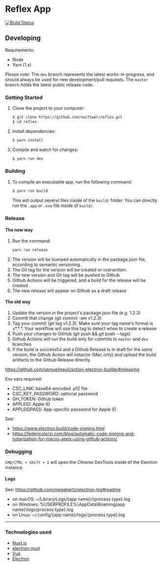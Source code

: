 # Reflex App

[![Build Status](https://travis-ci.com/nwittwer/reflex.svg?branch=dev)](https://travis-ci.com/nwittwer/reflex)

## Developing

Requirements:

- Node
- Yarn (1.x)

Please note: The `dev` branch represents the latest works-in-progress, and should always be used for new development/pull requests. The `master` branch holds the latest public release code.

### Getting Started

1. Clone the project to your computer:

   ```sh
   $ git clone https://github.com/nwittwer/reflex.git
   $ cd reflex
   ```

2. Install dependencies:

   ```sh
   $ yarn install
   ```

3. Compile and watch for changes:
   ```sh
   $ yarn run dev
   ```

### Building

1. To compile an executable app, run the following command:

   ```sh
   $ yarn run build
   ```

   This will output several files inside of the `build/` folder. You can directly run the `.app` or `.exe` file inside of `build/`.

### Release

#### The new way

1. Run the command:
   ```bash
   yarn run release
   ```
1. The version will be bumped automatically in the package.json file, according to semantic versioning.
1. The Git tag for the version will be created or overwritten.
1. The new version and Git tag will be pushed to Github
1. Github Actions will be triggered, and a build for the release will be created
1. The new release will appear on Github as a draft release

#### The old way

1. Update the version in the project's package.json file (e.g. 1.2.3)
1. Commit that change (git commit -am v1.2.3)
1. Tag your commit (git tag v1.2.3). Make sure your tag name's format is v*.*.\*. Your workflow will use this tag to detect when to create a release
1. Push your changes to GitHub (git push && git push --tags)
1. Github Actions will run the build only for commits to `master` and `dev` branches
1. If the build is successful and a Github Release is in draft for the same version, the Github Action will notarize (Mac only) and upload the build artifacts to the Github Release directly.

https://github.com/samuelmeuli/action-electron-builder#releasing

Env vars required:

- CSC_LINK: base64-encoded .p12 file
- CSC_KEY_PASSWORD: optional password
- GH_TOKEN: Github token
- APPLEID: Apple ID
- APPLEIDPASS: App-specific password for Apple ID

See:

- https://www.electron.build/code-signing.html
- https://federicoterzi.com/blog/automatic-code-signing-and-notarization-for-macos-apps-using-github-actions/

### Debugging

`CMD/CTRL + Shift + I` will open the Chrome DevTools inside of the Electron instance.

#### Logs

See: https://github.com/megahertz/electron-log#readme

- on macOS: ~/Library/Logs/{app name}/{process type}.log
- on Windows: %USERPROFILE%\AppData\Roaming\{app name}\logs\{process type}.log
- on Linux: ~/.config/{app name}/logs/{process type}.log

---

### Technologies used

- [Nuxt.js](https://nuxtjs.org/)
- [electron-nuxt](https://github.com/michalzaq12/electron-nuxt)
- [Vue](https://vuejs.org/)
- [Electron](https://electronjs.org/)
